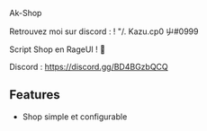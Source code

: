 Ak-Shop
 
Retrouvez moi sur discord : ! "/. Kazu.cp0 屮#0999

Script Shop en RageUI ! 🥀

Discord : https://discord.gg/BD4BGzbQCQ

## Features

- Shop simple et configurable

